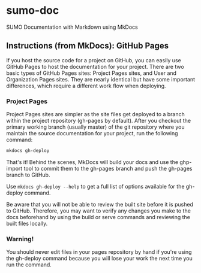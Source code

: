 # sumo-doc
SUMO Documentation with Markdown using MkDocs

## Instructions (from MkDocs): GitHub Pages
If you host the source code for a project on GitHub, you can easily use GitHub Pages to host the documentation for your project. There are two basic types of GitHub Pages sites: Project Pages sites, and User and Organization Pages sites. They are nearly identical but have some important differences, which require a different work flow when deploying.

### Project Pages
Project Pages sites are simpler as the site files get deployed to a branch within the project repository (gh-pages by default). After you checkout the primary working branch (usually master) of the git repository where you maintain the source documentation for your project, run the following command:

``` bash
mkdocs gh-deploy
```

That's it! Behind the scenes, MkDocs will build your docs and use the ghp-import tool to commit them to the gh-pages branch and push the gh-pages branch to GitHub.

Use ```mkdocs gh-deploy --help``` to get a full list of options available for the gh-deploy command.

Be aware that you will not be able to review the built site before it is pushed to GitHub. Therefore, you may want to verify any changes you make to the docs beforehand by using the build or serve commands and reviewing the built files locally.

### Warning!
You should never edit files in your pages repository by hand if you're using the gh-deploy command because you will lose your work the next time you run the command.
